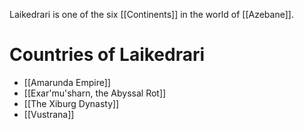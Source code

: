 Laikedrari is one of the six [[Continents]] in the world of [[Azebane]]. 

# Countries of Laikedrari
- [[Amarunda Empire]]
- [[Exar'mu'sharn, the Abyssal Rot]]
- [[The Xiburg Dynasty]]
- [[Vustrana]]